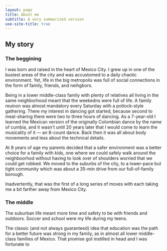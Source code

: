 ```yaml
---
layout: page
title: About me
subtitle: A very summarized version
use-site-title: true
---
```



## My story

### The beggining

I was born and raised in the heart of Mexico City. I grew up in one of the busiest areas of the city and was accustomed to a daily chaotic environment. Yet, life in the big metropolis was full of social connections in the form of family, friends, and neihgbors.

Being in a lower middle-class family with plenty of relatives all living in the same neighborhood meant that the weekedns were full of life. A family reuinon was almost mandatory every Saturday with a potlock-style gathering. There my interest in dancing got started, because second to meal-sharing there were two to three hours of dancing. As a 7-year-old I learned the Mexican version of the originally Colombian dance by the name of cumbia, and it wasn't until 20 years later that I would come to learn the musicality of it ⁠⁠— an 8-count dance. Back then it was all about body movements and less about the technical details.

At 8 years of age my parents decided that a safer environment was a better choice for a family with kids, one where we could safely walk around the neighboorhod without having to look over of shoulders worried that we could get robbed. We moved to the suburbs of the city, to a lower-pace but tight community which was about a 35-min drive from our full-of-family borough.

Inadvertently, that was the first of a long series of moves with each taking me a bit farther away from Mexico City.

### The middle

The suburban life meant more time and safety to be with friends and outdoors. Soccer and school were my life during my teens. 

The classic (and not always guaranteed) idea that education was the path for a better future was strong in my family, as in almost all lower middle-class families of Mexico. That promise got instilled in head and I was fortunate to 
